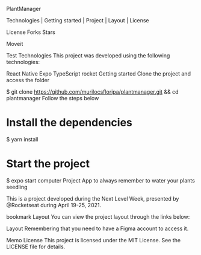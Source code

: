 PlantManager

Technologies   |    Getting started   |    Project   |    Layout   |    License

License Forks Stars


Moveit

Test Technologies
This project was developed using the following technologies:

React Native
Expo
TypeScript
rocket Getting started
Clone the project and access the folder

$ git clone https://github.com/murilocsfloripa/plantmanager.git && cd plantmanager
Follow the steps below

# Install the dependencies
$ yarn install

# Start the project
$ expo start
computer Project
App to always remember to water your plants seedling

This is a project developed during the Next Level Week, presented by @Rocketseat during April 19-25, 2021.

bookmark Layout
You can view the project layout through the links below:

Layout
Remembering that you need to have a Figma account to access it.

Memo License
This project is licensed under the MIT License. See the LICENSE file for details.